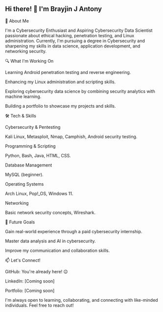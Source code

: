 ## Hi there! 👋 I'm Brayjin J Antony

🚀 About Me

I'm a Cybersecurity Enthusiast and Aspiring Cybersecurity Data Scientist passionate about ethical hacking, penetration testing, and Linux administration. Currently, I'm pursuing a degree in Cybersecurity and sharpening my skills in data science, application development, and networking security.

🔍 What I'm Working On

Learning Android penetration testing and reverse engineering.

Enhancing my Linux administration and scripting skills.

Exploring cybersecurity data science by combining security analytics with machine learning.

Building a portfolio to showcase my projects and skills.

🛠️ Tech & Skills

Cybersecurity & Pentesting

Kali Linux, Metasploit, Nmap, Camphish, Android security testing.

Programming & Scripting

Python, Bash, Java, HTML, CSS.

Database Management

MySQL (beginner).

Operating Systems

Arch Linux, Pop!_OS, Windows 11.

Networking

Basic network security concepts, Wireshark.

📌 Future Goals

Gain real-world experience through a paid cybersecurity internship.

Master data analysis and AI in cybersecurity.

Improve my communication and collaboration skills.

📫 Let's Connect!

GitHub: You're already here! 😉

LinkedIn: [Coming soon]

Portfolio: [Coming soon]

I'm always open to learning, collaborating, and connecting with like-minded individuals. Feel free to reach out!

